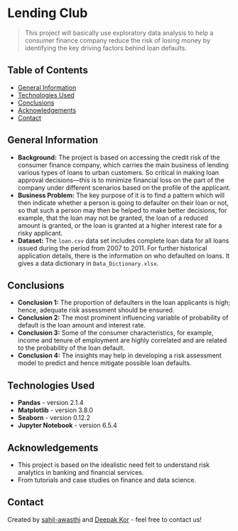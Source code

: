 ﻿
# Lending Club

> This project will basically use exploratory data analysis to help a consumer finance company reduce the risk of losing money by identifying the key driving factors behind loan defaults.

## Table of Contents

-   [General Information](#general-information)
-   [Technologies Used](#technologies-used)
-   [Conclusions](#conclusions)
-   [Acknowledgements](#acknowledgements)
-   [Contact](#contact)

## General Information

-   **Background:** The project is based on accessing the credit risk of the consumer finance company, which carries the main business of lending various types of loans to urban customers. So critical in making loan approval decisions—this is to minimize financial loss on the part of the company under different scenarios based on the profile of the applicant.
-   **Business Problem:** The key purpose of it is to find a pattern which will then indicate whether a person is going to defaulter on their loan or not, so that such a person may then be helped to make better decisions, for example, that the loan may not be granted, the loan of a reduced amount is granted, or the loan is granted at a higher interest rate for a risky applicant.
-   **Dataset:** The `loan.csv` data set includes complete loan data for all loans issued during the period from 2007 to 2011. For further historical application details, there is the information on who defaulted on loans. It gives a data dictionary in `Data_Dictionary.xlsx`.

## Conclusions

-   **Conclusion 1:** The proportion of defaulters in the loan applicants is high; hence, adequate risk assessment should be ensured.
-   **Conclusion 2:** The most prominent influencing variable of probability of default is the loan amount and interest rate.
-   **Conclusion 3:** Some of the consumer characteristics, for example, income and tenure of employment are highly correlated and are related to the probability of the loan default.
-   **Conclusion 4:** The insights may help in developing a risk assessment model to predict and hence mitigate possible loan defaults.

## Technologies Used

-   **Pandas** - version 2.1.4
-   **Matplotlib** - version 3.8.0
-   **Seaborn** - version 0.12.2
-   **Jupyter Notebook** - version 6.5.4

## Acknowledgements

-   This project is based on the idealistic need felt to understand risk analytics in banking and financial services.
-   From tutorials and case studies on finance and data science.

## Contact

Created by [sahil-awasthi](https://github.com/sahil-awasthi) and [Deepak Kor](https://github.com/sahil-awasthi) - feel free to contact us!
